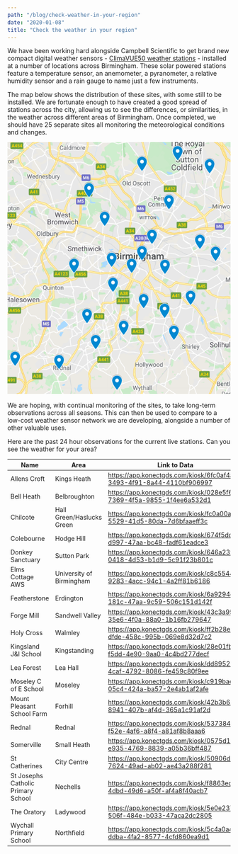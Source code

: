 ```yaml
---
path: "/blog/check-weather-in-your-region"
date: "2020-01-08"
title: "Check the weather in your region"
---
```



We have been working hard alongside Campbell Scientific to get brand new compact digital weather sensors - [ClimaVUE50 weather stations](https://www.campbellsci.com/climavue-50) - installed at a number of locations across Birmingham. These solar powered stations feature a temperature sensor, an anemometer, a pyranometer, a relative humidity sensor and a rain gauge to name just a few instruments. 

The map below shows the distribution of these sites, with some still to be installed. We are fortunate enough to have created a good spread of stations across the city, allowing us to see the differences, or similarities, in the weather across different areas of Birmingham. Once completed, we should have 25 separate sites all monitoring the meteorological conditions and changes. 

![Map of ClimaVUE50](../images/climavue50-map-early-2020.png)

We are hoping, with continual monitoring of the sites, to take long-term observations across all seasons. This can then be used to compare to a low-cost weather sensor network we are developing, alongside a number of other valuable uses. 

Here are the past 24 hour observations for the current live stations. Can you see the weather for your area?

Name | Area | Link to Data
---  | ---  | ---
Allens Croft | Kings Heath	| https://app.konectgds.com/kiosk/6fc0af4a-3493-4f91-8a44-4110bf906997
Bell Heath |	Belbroughton	| https://app.konectgds.com/kiosk/028e5f6d-7369-4f5a-9855-1f4ee6a532d1
Chilcote |	Hall Green/Haslucks Green	| https://app.konectgds.com/kiosk/fc0a00a1-5529-41d5-80da-7d6bfaaeff3c
Colebourne |	Hodge Hill	| https://app.konectgds.com/kiosk/674f5ddc-d997-47aa-bc48-fadf61eadce3
Donkey Sanctuary |	Sutton Park	| https://app.konectgds.com/kiosk/646a2398-0418-4d53-b1d9-5c91f23b801c
Elms Cottage AWS |	University of Birmingham	| https://app.konectgds.com/kiosk/c8c55446-9283-4acc-94c1-4a2ff81b6186
Featherstone |	Erdington	| https://app.konectgds.com/kiosk/6a9294dc-181c-47aa-9c59-506c151d142f
Forge Mill |	Sandwell Valley	| https://app.konectgds.com/kiosk/43c3a951-35e6-4f0a-88a0-1b16fb279647
Holy Cross |	Walmley	| https://app.konectgds.com/kiosk/ff2b28eb-dfde-458c-995b-069e8d32d7c2
Kingsland J&I School |	Kingstanding	| https://app.konectgds.com/kiosk/28e01fbe-f5dd-4e90-9aa0-4c4bd277decf
Lea Forest |	Lea Hall	| https://app.konectgds.com/kiosk/dd895250-4caf-4792-8086-fe459c80f9ee
Moseley C of E School |	Moseley	| https://app.konectgds.com/kiosk/c919bae0-05c4-424a-ba57-2e4ab1af2afe
Mount Pleasant School Farm |	Forhill	| https://app.konectgds.com/kiosk/42b3b669-8941-407b-af4d-365a1c91af2d
Rednal |	Rednal	| https://app.konectgds.com/kiosk/53738435-f52e-4af6-a8f4-a81af8b8aaa6
Somerville |	Small Heath	| https://app.konectgds.com/kiosk/0575d17b-e935-4769-8839-a05b36bff487
St Catherines |	City Centre	| https://app.konectgds.com/kiosk/50906d63-7624-49ad-ab02-ae43a288f281
St Josephs Catholic Primary School |	Nechells	| https://app.konectgds.com/kiosk/f8863ed4-4dbd-49d6-a50f-af4a8f40acb7
The Oratory |	Ladywood	| https://app.konectgds.com/kiosk/5e0e2379-506f-484e-b033-47aca2dc2805
Wychall Primary School |	Northfield	| https://app.konectgds.com/kiosk/5c4a0a4d-ddba-4fa2-8577-4cfd860ea9d1
		




